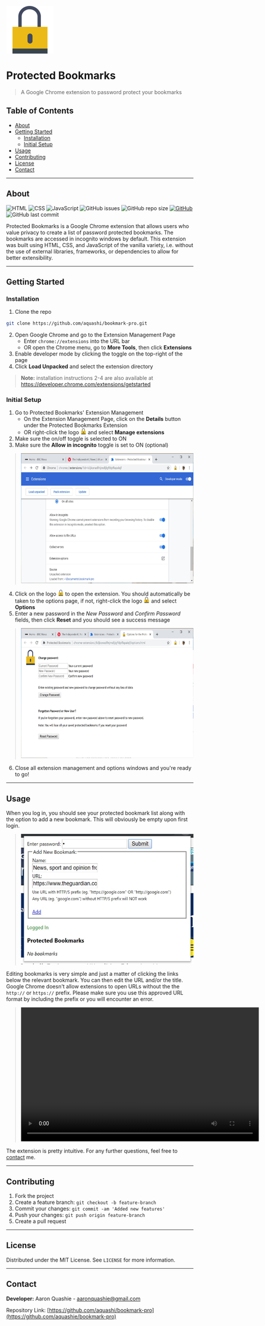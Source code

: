 ![Logo](icon_128.png)

# Protected Bookmarks
> A Google Chrome extension to password protect your bookmarks



## Table of Contents

- [About](#about)
- [Getting Started](#getting-started)
    - [Installation](#installation)
    - [Initial Setup](#initial-setup)
- [Usage](#usage)
- [Contributing](#contributing)
- [License](#license)
- [Contact](#contact)

---

## About
![HTML](https://img.shields.io/badge/-html-red)
![CSS](https://img.shields.io/badge/-css-blueviolet)
![JavaScript](https://img.shields.io/badge/-javascript-yellow)
![GitHub issues](https://img.shields.io/github/issues/aquashi/bookmark-pro)
![GitHub repo size](https://img.shields.io/github/repo-size/aquashi/bookmark-pro)
[![GitHub](https://img.shields.io/github/license/aquashi/bookmark-pro)](licence)
![GitHub last commit](https://img.shields.io/github/last-commit/aquashi/bookmark-pro)

Protected Bookmarks is a Google Chrome extension that allows users who value privacy to create a list of password protected bookmarks. The bookmarks are accessed in incognito windows by default. This extension was built using HTML, CSS, and JavaScript of the vanilla variety, i.e. without the use of external libraries, frameworks, or dependencies to allow for better extensibility.

---

## Getting Started
### Installation

1. Clone the repo

```sh
git clone https://github.com/aquashi/bookmark-pro.git
```
2. Open Google Chrome and go to the Extension Management Page 
    - Enter `chrome://extensions` into the URL bar
    - OR open the Chrome menu, go to **More Tools**, then click **Extensions**
3. Enable developer mode by clicking the toggle on the top-right of the page
4. Click **Load Unpacked** and select the extension directory

> **Note:** installation instructions 2-4 are also available at https://developer.chrome.com/extensions/getstarted

### Initial Setup

1. Go to Protected Bookmarks' Extension Management
    - On the Extension Management Page, click on the **Details** button under the Protected Bookmarks Extension
    - OR right-click the logo ![Lock](icon_16.png) and select **Manage extensions**
2. Make sure the on/off toggle is selected to ON
3. Make sure the **Allow in incognito** toggle is set to ON (optional)

> <img src="demo/demo-a.jpg" height="350" width="611" title="Allow in incognito mode">

4. Click on the logo ![Lock](icon_16.png) to open the extension. You should automatically be taken to the options page, if not, right-click the logo ![Lock](icon_16.png) and select **Options**
5. Enter a new password in the *New Password* and *Confirm Password* fields, then click **Reset** and you should see a success message

> <img src="demo/demo-b.jpg" height="350" width="611" title="(Re)set Password">
 
6. Close all extension management and options windows and you're ready to go!

---

## Usage

When you log in, you should see your protected bookmark list along with the option to add a new bookmark. This will obviously be empty upon first login.

> <img src="demo/demo-c.jpg" height="350" width="482" title="Post-login">


Editing bookmarks is very simple and just a matter of clicking the links below the relevant bookmark. You can then edit the URL and/or the title. Google Chrome doesn't allow extensions to open URLs without the the `http://` or `https://` prefix. Please make sure you use this approved URL format by including the prefix or you will encounter an error.

> <video width="640" height="360" controls>
  <source src="demo/demo-d.mp4" type="video/mp4">
</video>

The extension is pretty intuitive. For any further questions, feel free to [contact](#contact) me.

---

## Contributing

1. Fork the project
2. Create a feature branch: `git checkout -b feature-branch`
3. Commit your changes: `git commit -am 'Added new features'`
4. Push your changes: `git push origin feature-branch`
5. Create a pull request

---

## License

Distributed under the MIT License. See `LICENSE` for more information.

---

## Contact

**Developer:** Aaron Quashie - aaronquashie@gmail.com

Repository Link: [https://github.com/aquashi/bookmark-pro](https://github.com/aquashie/bookmark-pro)